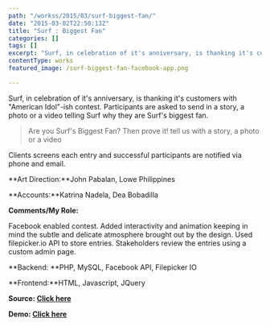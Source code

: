 ```yaml
---
path: "/workss/2015/03/surf-biggest-fan/"
date: "2015-03-02T22:50:13Z"
title: "Surf : Biggest Fan"
categories: []
tags: []
excerpt: "Surf, in celebration of it's anniversary, is thanking it's customers with \"American Idol\"-ish con..."
contentType: works
featured_image: /surf-biggest-fan-facebook-app.png

---
```


Surf, in celebration of it's anniversary, is thanking it's customers with "American Idol"-ish contest. Participants are asked to send in a story, a photo or a video telling Surf why they are Surf's biggest fan.

> Are you Surf's Biggest Fan? Then prove it! tell us with a story, a photo or a video

Clients screens each entry and successful participants are notified via phone and email.

**Art Direction:**John Pabalan, Lowe Philippines

**Accounts:**Katrina Nadela, Dea Bobadilla

**Comments/My Role:**

Facebook enabled contest. Added interactivity and animation keeping in mind the subtle and delicate atmosphere brought out by the design. Used filepicker.io API to store entries. Stakeholders review the entries using a custom admin page.

**Backend: **PHP, MySQL, Facebook API, Filepicker IO

**Frontend:**HTML, Javascript, JQuery

**Source: [Click here](https://github.com/chrisbautista/chrisbautista.github.io/tree/master/projects/surfbiggestfan "Github : Surf's Biggest Fan")**

**Demo: [Click here](https://chrisbautista.github.io/projects/surfbiggestfan/build/ "Github: Surf's Biggest Fan")**